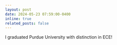 ```yaml
---
layout: post
date: 2024-05-23 07:59:00-0400
inline: true
related_posts: false
---
```

I graduated Purdue University with distinction in ECE!
